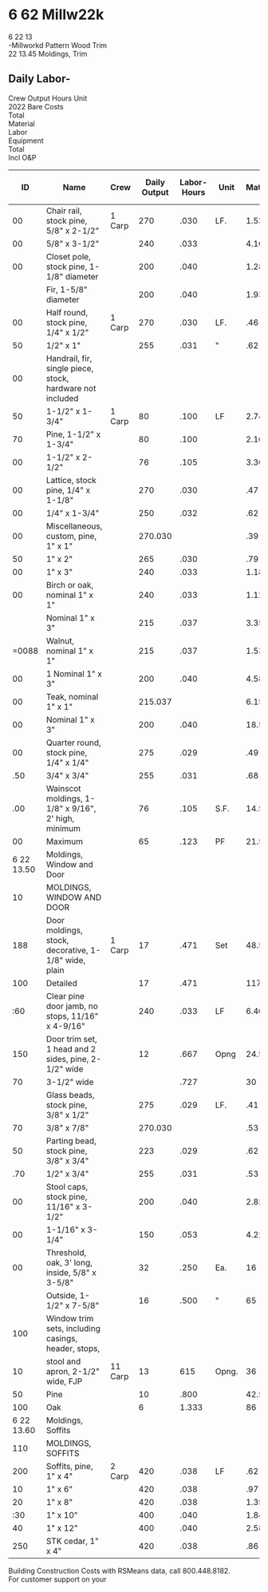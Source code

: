 # 6 62 Millw22k  
6 22 13  
-Millworkd Pattern Wood Trim  
22 13.45 Moldings, Trim  

## Daily Labor-  
Crew Output Hours Unit  
2022 Bare Costs  
Total  
Material  
Labor  
Equipment  
Total  
Incl O&P  

| ID  | Name                                                                 | Crew   | Daily Output | Labor-Hours | Unit   | Material | Labor | Equipment | Total  | Total Incl O&P |
|-----|----------------------------------------------------------------------|--------|--------------|-------------|--------|----------|-------|-----------|--------|----------------|
| 00  | Chair rail, stock pine, 5/8" x 2-1/2"                                | 1 Carp | 270          | .030        | LF.    | 1.53     | 1.67  |           | 3.20   | 4.16           |
| 00  | 5/8" x 3-1/2"                                                        |        | 240          | .033        |        | 4.16     | 1.88  |           | 6.04   | 7.35           |
| 00  | Closet pole, stock pine, 1-1/8" diameter                             |        | 200          | .040        |        | 1.28     | 2.25  |           | 3.53   | 4.76           |
|     | Fir, 1-5/8" diameter                                                 |        | 200          | .040        |        | 1.93     | 2.25  |           | 4.18   | 5.45           |
| 00  | Half round, stock pine, 1/4" x 1/2"                                  | 1 Carp | 270          | .030        | LF.    | .46      | 1.67  |           | 2.13   | 2399           |
| 50  | 1/2" x 1"                                                            |        | 255          | .031        | "      | .62      | 1.77  |           | 2.39   | 3.31           |
| 00  | Handrail, fir, single piece, stock, hardware not included            |        |              |             |        |          |       |           |        |                |
| 50  | 1-1/2" x 1-3/4"                                                      | 1 Carp | 80           | .100        | LF     | 2.74     | 5.65  |           | 8.39   | 11.40          |
| 70  | Pine, 1-1/2" x 1-3/4"                                                |        | 80           | .100        |        | 2.16     | 5.65  |           | 7.81   | 10.80          |
| 00  | 1-1/2" x 2-1/2"                                                      |        | 76           | .105        |        | 3.36     | 5.95  |           | 9.31   | 12.50          |
| 00  | Lattice, stock pine, 1/4" x 1-1/8"                                   |        | 270          | .030        |        | .47      | 1.67  |           | 2.14   | 3              |
| 00  | 1/4" x 1-3/4"                                                        |        | 250          | .032        |        | .62      | 1.80  |           | 2.42   | 3.36           |
| 00  | Miscellaneous, custom, pine, 1" x 1"                                 |        | 270.030      |             |        | .39      | 1.67  |           | 2.06   | 2.91           |
| 50  | 1" x 2"                                                              |        | 265          | .030        |        | .79      | 1.70  |           | 2.49   | 3.40           |
| 00  | 1" x 3"                                                              |        | 240          | .033        |        | 1.18     | 1.88  |           | 3.06   | 4.09           |
| 00  | Birch or oak, nominal 1" x 1"                                        |        | 240          | .033        |        | 1.12     | 1.88  |           | 3      | 4.02           |
|     | Nominal 1" x 3"                                                      |        | 215          | .037        |        | 3.35     | 2.09  |           | 5.44   | 6.80           |
| =0088| Walnut, nominal 1" x 1"                                             |        | 215          | .037        |        | 1.53     | 2.09  |           | 3.62   | 4.80           |
| 00  | 1 Nominal 1" x 3"                                                    |        | 200          | .040        |        | 4.58     | 2.25  |           | 8983   | 8.480          |
| 00  | Teak, nominal 1" x 1"                                                |        | 215.037      |             |        | 6.15     | 2.09  |           | 8.24   | 9.90           |
| 00  | Nominal 1" x 3"                                                      |        | 200          | .040        |        | 18.50    | 2.25  |           | 20.75  | 24             |
| 00  | Quarter round, stock pine, 1/4" x 1/4"                               |        | 275          | .029        |        | .49      | 1.64  |           | 2.13   | 2.98           |
| .50 | 3/4" x 3/4"                                                          |        | 255          | .031        |        | .68      | 1.77  |           | 2.45   | 3.38           |
| .00 | Wainscot moldings, 1-1/8" x 9/16", 2' high, minimum                  |        | 76           | .105        | S.F.   | 14.50    | 5.95  |           | 20.45  | 25             |
| 00  | Maximum                                                              |        | 65           | .123        | PF     | 21.50    | 6.95  |           | 28.45  | 34             |
| 6 22 13.50 | Moldings, Window and Door                                     |        |              |             |        |          |       |           |        |                |
| 10  | MOLDINGS, WINDOW AND DOOR                                            |        |              |             |        |          |       |           |        |                |
| 188 | Door moldings, stock, decorative, 1-1/8" wide, plain                 | 1 Carp | 17           | .471        | Set    | 48.50    | 26.50 |           | 75     | 93             |
| 100 | Detailed                                                             |        | 17           | .471        |        | 117      | 26.50 |           | 143.50 | 168            |
| :60 | Clear pine door jamb, no stops, 11/16" x 4-9/16"                     |        | 240          | .033        | LF     | 6.40     | 1.88  |           | 8.28   | 9.85           |
| 150 | Door trim set, 1 head and 2 sides, pine, 2-1/2" wide                 |        | 12           | .667        | Opng   | 24.50    | 37.50 |           | 62     | 82.50          |
| 70  | 3-1/2" wide                                                          |        |              | .727        |        | 30       | 41    |           | 71     | 94             |
|     | Glass beads, stock pine, 3/8" x 1/2"                                 |        | 275          | .029        | LF.    | .41      | 1.64  |           | 2.05   | 2.89           |
| 70  | 3/8" x 7/8"                                                          |        | 270.030      |             |        | .53      | 1.67  |           | 2.20   | 3.06           |
| 50  | Parting bead, stock pine, 3/8" x 3/4"                                |        | 223          | .029        |        | .62      | 1.64  |           | 2.26   | 3.12           |
| .70 | 1/2" x 3/4"                                                          |        | 255          | .031        |        | .53      | 1.77  |           | 2.30   | 3.21           |
| 00  | Stool caps, stock pine, 11/16" x 3-1/2"                              |        | 200          | .040        |        | 2.82     | 2.25  |           | 5.07   | 6.45           |
| 00  | 1-1/16" x 3-1/4"                                                     |        | 150          | .053        |        | 4.22     | 3     |           | 7.22   | 9.10           |
| 00  | Threshold, oak, 3' long, inside, 5/8" x 3-5/8"                       |        | 32           | .250        | Ea.    | 16       | 14.10 |           | 30.10  | 38.50          |
|     | Outside, 1-1/2" x 7-5/8"                                             |        | 16           | .500        | "      | 65       | 28    |           | 93     | 114            |
| 100 | Window trim sets, including casings, header, stops,                  |        |              |             |        |          |       |           |        |                |
| 10  | stool and apron, 2-1/2" wide, FJP                                    | 11 Carp| 13           | 615         | Opng.  | 36       | 34.50 |           | 70.50  | 91.50          |
| 50  | Pine                                                                 |        | 10           | .800        |        | 42.50    | 45    |           | 87.50  | 114            |
| 100 | Oak                                                                  |        | 6            | 1.333       |        | 86       | 75    |           | 161    | 207            |
| 6 22 13.60 | Moldings, Soffits                                             |        |              |             |        |          |       |           |        |                |
| 110 | MOLDINGS, SOFFITS                                                    |        |              |             |        |          |       |           |        |                |
| 200 | Soffits, pine, 1" x 4"                                               | 2 Carp | 420          | .038        | LF     | .62      | 2.14  |           | 2.76   | 3.88           |
| 10  | 1" x 6"                                                              |        | 420          | .038        |        | .97      | 2.14  |           | 3.11   | 4.26           |
| 20  | 1" x 8"                                                              |        | 420          | .038        |        | 1.35     | 2.14  |           | 3.49   | 4.67           |
| :30 | 1" x 10"                                                             |        | 400          | .040        |        | 1.84     | 2.25  |           | 4.09   | 5.40           |
| 40  | 1" x 12"                                                             |        | 400          | .040        |        | 2.58     | 2.25  |           | 4.83   | 6.20           |
| 250 | STK cedar, 1" x 4"                                                   |        | 420          | .038        |        | .86      | 2.141 |           | 3      | 4.14           |

Building Construction Costs with RSMeans data, call 800.448.8182.  
For customer support on your